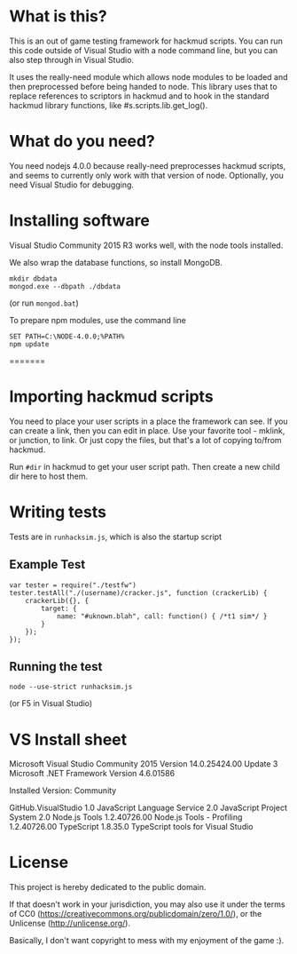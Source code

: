 # What is this?

This is an out of game testing framework for hackmud scripts.
You can run this code outside of Visual Studio with a node command line, but
you can also step through in Visual Studio.

It uses the really-need module which allows node modules to be loaded and then
preprocessed before being handed to node. This library uses that to replace
references to scriptors in hackmud and to hook in the standard hackmud library
functions, like #s.scripts.lib.get_log().

# What do you need?
You need nodejs 4.0.0 because really-need preprocesses hackmud scripts,
and seems to currently only work with that version of node. Optionally, you need
Visual Studio for debugging.

# Installing software  
Visual Studio Community 2015 R3 works well, with the node tools installed.

We also wrap the database functions, so install MongoDB.

~~~~
mkdir dbdata
mongod.exe --dbpath ./dbdata
~~~~

(or run `mongod.bat`)

To prepare npm modules, use the command line

~~~~
SET PATH=C:\NODE-4.0.0;%PATH%
npm update
~~~~

=======

# Importing hackmud scripts
You need to place your user scripts in a place the framework can see. If you can
create a link, then you can edit in place.
Use your favorite tool - mklink, or junction, to link.
Or just copy the files, but that's a lot of copying to/from hackmud.

Run `#dir` in hackmud to get your user script path.
Then create a new child dir here to host them.

# Writing tests
Tests are in `runhacksim.js`, which is also the startup script

## Example Test
~~~~
var tester = require("./testfw")
tester.testAll("./(username)/cracker.js", function (crackerLib) {
    crackerLib({}, {
        target: {
            name: "#uknown.blah", call: function() { /*t1 sim*/ }
        }
    });
});
~~~~

## Running the test

`node --use-strict runhacksim.js`

(or F5 in Visual Studio)

# VS Install sheet

Microsoft Visual Studio Community 2015
Version 14.0.25424.00 Update 3
Microsoft .NET Framework
Version 4.6.01586

Installed Version: Community

GitHub.VisualStudio   1.0
JavaScript Language Service   2.0
JavaScript Project System   2.0
Node.js Tools   1.2.40726.00
Node.js Tools - Profiling   1.2.40726.00
TypeScript   1.8.35.0
TypeScript tools for Visual Studio


# License

This project is hereby dedicated to the public domain.

If that doesn't work in your jurisdiction, you may also use it under the terms of CC0 (https://creativecommons.org/publicdomain/zero/1.0/), or the Unlicense (http://unlicense.org/).

Basically, I don't want copyright to mess with my enjoyment of the game :).
